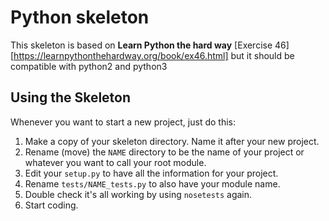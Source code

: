 # Python skeleton
This skeleton is based on **Learn Python the hard way** [Exercise 46][https://learnpythonthehardway.org/book/ex46.html] but it should be compatible with
python2 and python3

## Using the Skeleton

Whenever you want to start a new project, just do this:

1. Make a copy of your skeleton directory. Name it after your new project.
2. Rename (move) the `NAME` directory to be the name of your project or whatever you want to call your root module.
3. Edit your `setup.py` to have all the information for your project.
4. Rename `tests/NAME_tests.py` to also have your module name.
5. Double check it's all working by using `nosetests` again.
6. Start coding.

